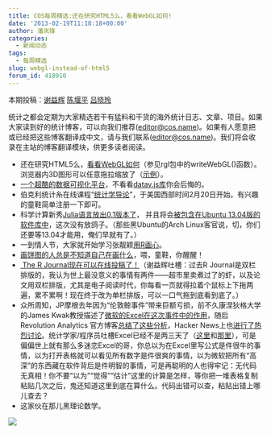 ```yaml
---
title: COS每周精选:还在研究HTML5么，看看WebGL如何!
date: '2013-02-19T11:18:18+00:00'
author: 潘岚锋
categories:
  - 新闻动态
tags:
  - 每周精选
slug: webgl-instead-of-html5
forum_id: 418910
---
```


本期投稿：[谢益辉](http://yihui.name/) [陈堰平](http://yanping.me/cn/) [吕晓玲](http://stat.ruc.edu.cn/a/jiaoxuetuandui/jiaoyanshi/2011/0219/128.html)

统计之都会定期为大家精选若干有猛料和干货的海外统计日志、文章、项目。如果大家读到好的统计博客，可以向我们推荐(editor@cos.name)。如果有人愿意把或已经把这些博客翻译成中文，请与我们联系(editor@cos.name)。我们将会收录在主站的博客翻译模块，供更多读者阅读。


  * 还在研究HTML5么，[看看WebGL如何](http://stackoverflow.com/a/14888870/559676)（参见rgl包中的writeWebGL()函数）。浏览器内3D图形可以任意拖拉缩放了（[示例](https://dl.dropbox.com/u/15335397/misc/webgl-rmd.html)）。<!--more-->
  * [一个超酷的数据可视化平台](http://datavlab.org)，不看看[datav.js库](http://datavlab.org/2012/08/23/3385)你会后悔的。
  * 伯克利统计糸在线课程“[统计学导论](https://www.edx.org/courses/BerkeleyX/Stat2.1x/2013_Spring/about)”，于美国西部时间2月20日开始。有兴趣的童鞋简单注册一下即可。
  * 科学计算新秀[Julia语言放出0.1版本了](http://julialang.org/)， 并且将会[被包含在Ubuntu 13.04版的软件库中](http://packages.ubuntu.com/raring/julia)，这次没有放鸽子。（那些黑Ubuntu的Arch Linux客官说，切，你们还要等13.04才能用，俺们早就有了。）
  * 一到情人节，大家就开始学习张靓颖[用R画心](http://rpubs.com/stevepowell99/valentine)。
  * [画饼图的人总是不知道自己在画什么](http://junkcharts.typepad.com/junk_charts/2013/02/light-entertainment-which-number-is-larger.html)，喂，童鞋，你醒醒！
  * [ The R Journal现在可以在线投稿了！](http://journal.r-project.org/submissions.html)（谢益辉吐槽：过去R Journal是双栏排版的，我认为世上最没意义的事情有两件——超市里卖煮过了的虾，以及论文用双栏排版，尤其是电子阅读时代，你每看一页就得拉着个鼠标上下拖两遍，累不累啊！现在终于改为单栏排版，可以一口气拖到底看到底了。）
  * 众所周知，JP摩根去年因为“伦敦鲸事件”带来巨额亏损，前不久康涅狄格大学的James Kwak教授描述了[微软的Excel在这次事件中的作用](http://baselinescenario.com/2013/02/09/the-importance-of-excel/)，随后 Revolution Analytics 官方博客[总结了这些分析](http://blog.revolutionanalytics.com/2013/02/did-an-excel-error-bring-down-the-london-whale.html)，Hacker News上也[进行了热烈讨论](http://news.ycombinator.com/item?id=5198187)。统计学家/程序员吐槽Excel已经不是两三天了（[这里](http://www.burns-stat.com/documents/tutorials/spreadsheet-addiction/)和[那里](http://pages.stern.nyu.edu/~jsimonof/classes/1305/pdf/excelreg.pdf)），可是偏偏世上就有那么多迷恋Excel的哥，你总以为在Excel里写公式是件很牛的事情，以为打开表格就可以看见所有数字是件很爽的事情，以为微软把所有“高深”的东西藏在软件背后是件明智的事情，可是再聪明的人也得牢记：无代码无真相！你不要“以为”“觉得”“估计”这里的计算是怎样，等你把一堆表格复制粘贴几次之后，鬼还知道这里到底在算什么。代码出错可以查，粘贴出错上哪儿查去？
  * 这家伙在那儿黑理论数学。

![](https://i.imgur.com/HIutBxP.png)
